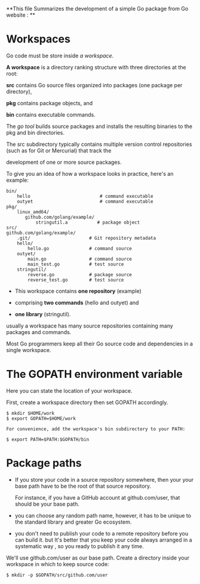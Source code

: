 
**This file Summarizes the development of a simple Go package from Go website : **

# Workspaces


Go code must be store inside *a workspace*.

**A workspace** is a directory ranking structure with three directories at the root:


**src** contains Go source files organized into packages (one package per directory),

**pkg** contains package objects, and

**bin** contains executable commands.


The *go tool* builds source packages and installs the resulting binaries to the pkg and bin directories.

The src subdirectory typically contains multiple version control repositories (such as for Git or Mercurial) that track the

development of one or more source packages.

To give you an idea of how a workspace looks in practice, here's an example:

    bin/
        hello                          # command executable
        outyet                         # command executable
    pkg/
        linux_amd64/
           github.com/golang/example/
               stringutil.a           # package object
    src/
    github.com/golang/example/
        .git/                      # Git repository metadata
    	hello/
    	    hello.go               # command source
     	outyet/
    	    main.go                # command source
    	    main_test.go           # test source
    	stringutil/
    	    reverse.go             # package source
      	    reverse_test.go        # test source
	    
	    
- This workspace contains **one repository** (example) 

- comprising **two commands** (hello and outyet) and 

- **one library** (stringutil).

usually a workspace has many source repositories containing many packages and commands.

Most Go programmers keep all their Go source code and dependencies in a single workspace.



# The GOPATH environment variable


Here you can state the location of your workspace. 

First, create a workspace directory then set GOPATH accordingly. 

    $ mkdir $HOME/work
    $ export GOPATH=$HOME/work
    
    For convenience, add the workspace's bin subdirectory to your PATH:

    $ export PATH=$PATH:$GOPATH/bin


# Package paths


- If you store your code in a source repository somewhere, then your your base path have to be the root of that source repository.

    For instance, if you have a GitHub account at github.com/user, that should be your base path.

- you can choose any random path name, however, it has to be unique to the standard library and greater Go ecosystem.

- you don't need to publish your code to a remote repository before you can build it. 
but It's better that you keep your code always  arranged in a systematic way , so you ready to publish it any time.

We'll use github.com/user as our base path. Create a directory inside your workspace in which to keep source code:

    $ mkdir -p $GOPATH/src/github.com/user

